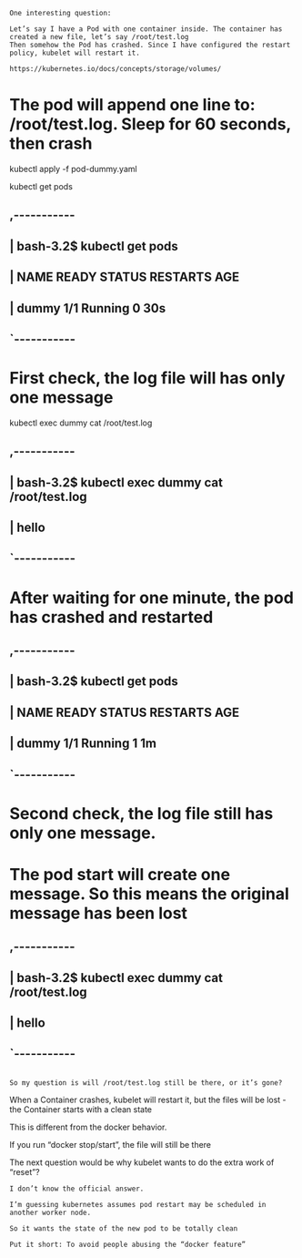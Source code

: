 ```
One interesting question:

Let’s say I have a Pod with one container inside. The container has created a new file, let’s say /root/test.log
Then somehow the Pod has crashed. Since I have configured the restart policy, kubelet will restart it.

https://kubernetes.io/docs/concepts/storage/volumes/

```
# The pod will append one line to: /root/test.log. Sleep for 60 seconds, then crash
kubectl apply -f pod-dummy.yaml

kubectl get pods

## ,-----------
## | bash-3.2$  kubectl get pods
## | NAME      READY     STATUS    RESTARTS   AGE
## | dummy     1/1       Running   0          30s
## `-----------

# First check, the log file will has only one message
kubectl exec dummy cat /root/test.log
## ,-----------
## | bash-3.2$ kubectl exec dummy cat /root/test.log
## | hello
## `-----------

# After waiting for one minute, the pod has crashed and restarted
## ,-----------
## | bash-3.2$ kubectl get pods
## | NAME      READY     STATUS    RESTARTS   AGE
## | dummy     1/1       Running   1          1m
## `-----------

# Second check, the log file still has only one message.
# The pod start will create one message. So this means the original message has been lost
## ,-----------
## | bash-3.2$ kubectl exec dummy cat /root/test.log
## | hello
## `-----------
```

So my question is will /root/test.log still be there, or it’s gone?
```

When a Container crashes, kubelet will restart it, but the files will be lost - the Container starts with a clean state

This is different from the docker behavior.

If you run “docker stop/start”, the file will still be there

The next question would be why kubelet wants to do the extra work of “reset”?

```
I don’t know the official answer.

I’m guessing kubernetes assumes pod restart may be scheduled in another worker node.

So it wants the state of the new pod to be totally clean

Put it short: To avoid people abusing the “docker feature”
```
